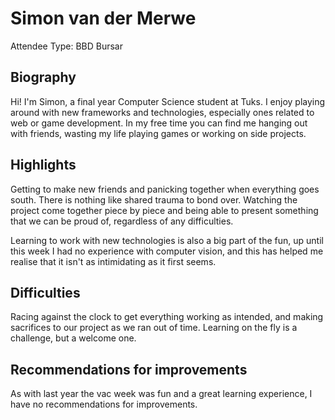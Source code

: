 # Simon van der Merwe

Attendee Type: BBD Bursar

## Biography

Hi! I'm Simon, a final year Computer Science student at Tuks. I enjoy playing around with new frameworks and technologies, especially ones related to web or game development. In my free time you can find me hanging out with friends, wasting my life playing games or working on side projects.

## Highlights

Getting to make new friends and panicking together when everything goes south. There is nothing like shared trauma to bond over. Watching the project come together piece by piece and being able to present something that we can be proud of, regardless of any difficulties.

Learning to work with new technologies is also a big part of the fun, up until this week I had no experience with computer vision, and this has helped me realise that it isn't as intimidating as it first seems.

## Difficulties

Racing against the clock to get everything working as intended, and making sacrifices to our project as we ran out of time. Learning on the fly is a challenge, but a welcome one.

## Recommendations for improvements

As with last year the vac week was fun and a great learning experience, I have no recommendations for improvements.
